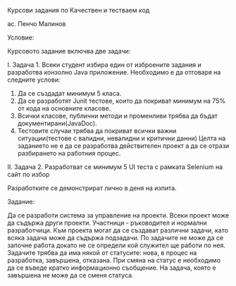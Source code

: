 Курсови задания по Качествен и тестваем код

ас. Пенчо Малинов

Условие:

Курсовото задание включва две задачи:

I. Задача 1. Всеки студент избира един от изброените задания и разработва конзолно Java  приложение. Необходимо е да отговаря на следните услови:

1. Да се създадат минимум 5 класа.
2. Да се разработят Junit тестове, които да покриват минимум на 75% от кода на  основните класове.
3. Всички класове, публични методи и променливи трябва да бъдат
документирани(JavaDoc).
4. Тестовите случаи трябва да покриват всички важни ситуации(тестове с валидни,  невалидни и критични данни)
Целта на заданието не е да се разработва действителен проект а да се отрази  разбирането на работния процес.

II. Задача 2. Разработват се минимум 5 UI теста с рамката Selenium на сайт по избор

Разработките се демонстрират лично в деня на изпита.

Заданиe:

Да се разработи система за управление на проекти. Всеки проект може да съдържа  други проекти. Участници - ръководител и нормални разработчици. Към проекта могат  да се създават различни задачи, като всяка задача може да съдържа подзадачи. По  задачите не може да се започне работа докато не се определи кой служител ще работи  по нея. Задачите трябва да има някой от статусите: нова, в процес на разработка,  завършена, отказана. При смяна на статус е необходимо да се въведе кратко  информационно съобщение. На задача, която е завършена не може да се сменя  статуса.
